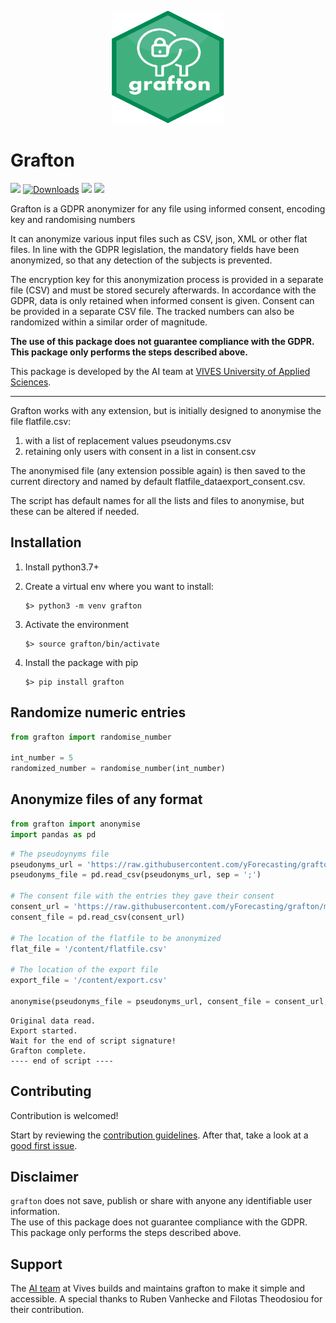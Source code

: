 <p align="center">
	<img src="https://raw.githubusercontent.com/yForecasting/grafton/main/grafton/grafton_hex.svg" width="180" height="180">	
</p>


# Grafton

<img src="https://img.shields.io/badge/Maintained%20by-Vives%20AI%20Lab-red"> [![Downloads](https://static.pepy.tech/personalized-badge/grafton?period=total&units=international_system&left_color=grey&right_color=blue&left_text=downloads)](https://pepy.tech/project/grafton) <img src="https://img.shields.io/badge/python-v3.7%2B-blue"> <img src="https://img.shields.io/badge/pypi-v0.1.7-blue">


Grafton is a GDPR anonymizer for any file using informed consent, encoding key and randomising numbers

It can anonymize various input files such as CSV, json, XML or other flat files. In line with the GDPR legislation, the mandatory fields have been anonymized, so that any detection of the subjects is prevented. 

The encryption key for this anonymization process is provided in a separate file (CSV) and must be stored securely afterwards. In accordance with the GDPR, data is only retained when informed consent is given. Consent can be provided in a separate CSV file. The tracked numbers can also be randomized within a similar order of magnitude. 

**The use of this package does not guarantee compliance with the GDPR. This package only performs the steps described above.**

This package is developed by the AI team at [VIVES University of Applied Sciences](https://www.vives.be/en/research/centre-expertise-business-management).

___

Grafton works with any extension, but is initially designed to anonymise the file flatfile.csv:

1. with a list of replacement values pseudonyms.csv
2. retaining only users with consent in a list in consent.csv

The anonymised file (any extension possible again) is then saved to the current directory and named by default flatfile_dataexport_consent.csv.

The script has default names for all the lists and files to anonymise, but these can be altered if needed.


## Installation

1. Install python3.7+
2. Create a virtual env where you want to install:

    ```
    $> python3 -m venv grafton
    ```

3. Activate the environment

    ```
    $> source grafton/bin/activate
    ```

4. Install the package with pip

     ```
    $> pip install grafton
     ```
	 
## Randomize numeric entries
```python
from grafton import randomise_number

int_number = 5
randomized_number = randomise_number(int_number)
```	

## Anonymize files of any format

```python
from grafton import anonymise
import pandas as pd

```

```python
# The pseudoynyms file
pseudonyms_url = 'https://raw.githubusercontent.com/yForecasting/grafton/main/grafton/pseudonyms.csv'
pseudonyms_file = pd.read_csv(pseudonyms_url, sep = ';')

# The consent file with the entries they gave their consent
consent_url = 'https://raw.githubusercontent.com/yForecasting/grafton/main/grafton/consent.csv'
consent_file = pd.read_csv(consent_url)

# The location of the flatfile to be anonymized
flat_file = '/content/flatfile.csv'

# The location of the export file
export_file = '/content/export.csv'

anonymise(pseudonyms_file = pseudonyms_url, consent_file = consent_url, flat_file = flat_file, export_file = export_file)
```
````
Original data read.
Export started.
Wait for the end of script signature!
Grafton complete.
---- end of script ----
````

## Contributing

Contribution is welcomed! 

Start by reviewing the [contribution guidelines](CONTRIBUTING.md). After that, take a look at a [good first issue](https://github.com/yForecasting/grafton/issues?q=is%3Aissue+is%3Aopen+label%3A%22good+first+issue%22).


## Disclaimer
`grafton` does not save, publish or share with anyone any identifiable user information.  
The use of this package does not guarantee compliance with the GDPR. This package only performs the steps described above. 

## Support

The [AI team](https://www.vives.be/nl/onderzoek/business-management/ai-voor-sales-predictie-een-omgeving-met-beperkte-historische-data) at Vives builds and maintains grafton to make it simple and accessible. A special thanks to Ruben Vanhecke and Filotas Theodosiou for their contribution.





